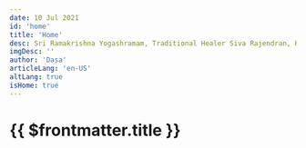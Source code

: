 ```yaml
---
date: 10 Jul 2021
id: 'home'
title: 'Home'
desc: Sri Ramakrishna Yogashramam, Traditional Healer Siva Rajendran, Kanchipuram
imgDesc: ''
author: 'Dasa'
articleLang: 'en-US'
altLang: true
isHome: true
---
```

<altLang />

# {{ $frontmatter.title }}

<homePage />

<br/><br/>
